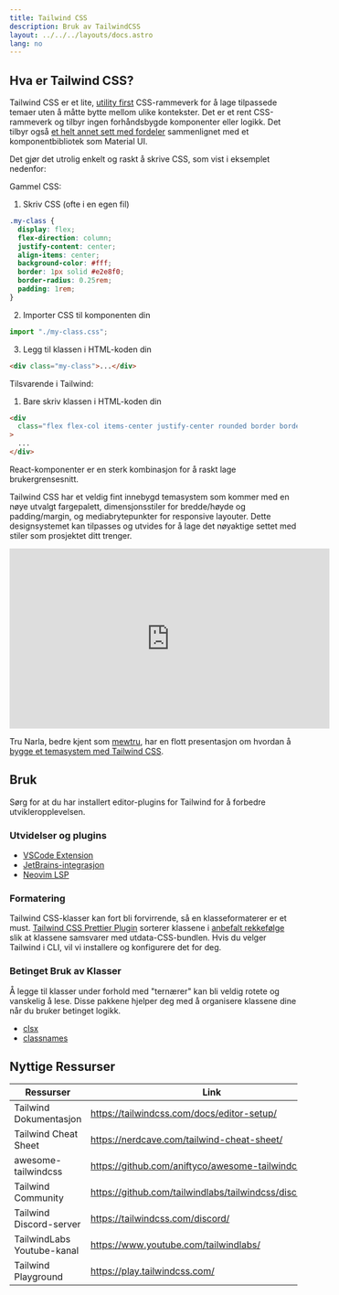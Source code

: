```yaml
---
title: Tailwind CSS
description: Bruk av TailwindCSS
layout: ../../../layouts/docs.astro
lang: no
---
```


## Hva er Tailwind CSS?

Tailwind CSS er et lite, [utility first](https://tailwindcss.com/docs/utility-first) CSS-rammeverk for å lage tilpassede temaer uten å måtte bytte mellom ulike kontekster. Det er et rent CSS-rammeverk og tilbyr ingen forhåndsbygde komponenter eller logikk. Det tilbyr også [et helt annet sett med fordeler](https://www.youtube.com/watch?v=CQuTF-bkOgc) sammenlignet med et komponentbibliotek som Material UI.

Det gjør det utrolig enkelt og raskt å skrive CSS, som vist i eksemplet nedenfor:

Gammel CSS:

1. Skriv CSS (ofte i en egen fil)

```css
.my-class {
  display: flex;
  flex-direction: column;
  justify-content: center;
  align-items: center;
  background-color: #fff;
  border: 1px solid #e2e8f0;
  border-radius: 0.25rem;
  padding: 1rem;
}
```

2. Importer CSS til komponenten din

```jsx
import "./my-class.css";
```

3. Legg til klassen i HTML-koden din

```html
<div class="my-class">...</div>
```

Tilsvarende i Tailwind:

1. Bare skriv klassen i HTML-koden din

```html
<div
  class="flex flex-col items-center justify-center rounded border border-gray-200 bg-white p-4"
>
  ...
</div>
```

React-komponenter er en sterk kombinasjon for å raskt lage brukergrensesnitt.

Tailwind CSS har et veldig fint innebygd temasystem som kommer med en nøye utvalgt fargepalett, dimensjonsstiler for bredde/høyde og padding/margin, og mediabrytepunkter for responsive layouter. Dette designsystemet kan tilpasses og utvides for å lage det nøyaktige settet med stiler som prosjektet ditt trenger.

<div class="embed">
<iframe width="560" height="315" src="https://www.youtube.com/embed/T-Zv73yZ_QI" title="YouTube video player" frameborder="0" allow="accelerometer; autoplay; clipboard-write; encrypted-media; gyroscope; picture-in-picture" allowfullscreen></iframe>
</div>

Tru Narla, bedre kjent som [mewtru](https://twitter.com/trunarla), har en flott presentasjon om hvordan å [bygge et temasystem med Tailwind CSS](https://www.youtube.com/watch?v=T-Zv73yZ_QI).

## Bruk

Sørg for at du har installert editor-plugins for Tailwind for å forbedre utvikleropplevelsen.

### Utvidelser og plugins

- [VSCode Extension](https://marketplace.visualstudio.com/items?itemName=bradlc.vscode-tailwindcss)
- [JetBrains-integrasjon](https://www.jetbrains.com/help/webstorm/tailwind-css.html#ws_css_tailwind_install)
- [Neovim LSP](https://github.com/neovim/nvim-lspconfig/blob/master/doc/server_configurations.md#tailwindcss)

### Formatering

Tailwind CSS-klasser kan fort bli forvirrende, så en klasseformaterer er et must. [Tailwind CSS Prettier Plugin](https://github.com/tailwindlabs/prettier-plugin-tailwindcss) sorterer klassene i [anbefalt rekkefølge](https://tailwindcss.com/blog/automatic-class-sorting-with-prettier#how-classes-are-sorted) slik at klassene samsvarer med utdata-CSS-bundlen. Hvis du velger Tailwind i CLI, vil vi installere og konfigurere det for deg.

### Betinget Bruk av Klasser

Å legge til klasser under forhold med "ternærer" kan bli veldig rotete og vanskelig å lese. Disse pakkene hjelper deg med å organisere klassene dine når du bruker betinget logikk.

- [clsx](https://github.com/lukeed/clsx)
- [classnames](https://github.com/JedWatson/classnames)

## Nyttige Ressurser

| Ressurser                  | Link                                                     |
| -------------------------- | -------------------------------------------------------- |
| Tailwind Dokumentasjon     | https://tailwindcss.com/docs/editor-setup/               |
| Tailwind Cheat Sheet       | https://nerdcave.com/tailwind-cheat-sheet/               |
| awesome-tailwindcss        | https://github.com/aniftyco/awesome-tailwindcss/         |
| Tailwind Community         | https://github.com/tailwindlabs/tailwindcss/discussions/ |
| Tailwind Discord-server    | https://tailwindcss.com/discord/                         |
| TailwindLabs Youtube-kanal | https://www.youtube.com/tailwindlabs/                    |
| Tailwind Playground        | https://play.tailwindcss.com/                            |
